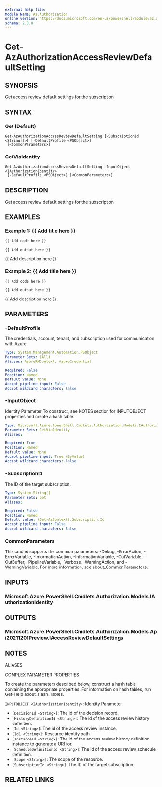 ```yaml
---
external help file:
Module Name: Az.Authorization
online version: https://docs.microsoft.com/en-us/powershell/module/az.authorization/get-azauthorizationaccessreviewdefaultsetting
schema: 2.0.0
---
```


# Get-AzAuthorizationAccessReviewDefaultSetting

## SYNOPSIS
Get access review default settings for the subscription

## SYNTAX

### Get (Default)
```
Get-AzAuthorizationAccessReviewDefaultSetting [-SubscriptionId <String[]>] [-DefaultProfile <PSObject>]
 [<CommonParameters>]
```

### GetViaIdentity
```
Get-AzAuthorizationAccessReviewDefaultSetting -InputObject <IAuthorizationIdentity>
 [-DefaultProfile <PSObject>] [<CommonParameters>]
```

## DESCRIPTION
Get access review default settings for the subscription

## EXAMPLES

### Example 1: {{ Add title here }}
```powershell
{{ Add code here }}
```

```output
{{ Add output here }}
```

{{ Add description here }}

### Example 2: {{ Add title here }}
```powershell
{{ Add code here }}
```

```output
{{ Add output here }}
```

{{ Add description here }}

## PARAMETERS

### -DefaultProfile
The credentials, account, tenant, and subscription used for communication with Azure.

```yaml
Type: System.Management.Automation.PSObject
Parameter Sets: (All)
Aliases: AzureRMContext, AzureCredential

Required: False
Position: Named
Default value: None
Accept pipeline input: False
Accept wildcard characters: False
```

### -InputObject
Identity Parameter
To construct, see NOTES section for INPUTOBJECT properties and create a hash table.

```yaml
Type: Microsoft.Azure.PowerShell.Cmdlets.Authorization.Models.IAuthorizationIdentity
Parameter Sets: GetViaIdentity
Aliases:

Required: True
Position: Named
Default value: None
Accept pipeline input: True (ByValue)
Accept wildcard characters: False
```

### -SubscriptionId
The ID of the target subscription.

```yaml
Type: System.String[]
Parameter Sets: Get
Aliases:

Required: False
Position: Named
Default value: (Get-AzContext).Subscription.Id
Accept pipeline input: False
Accept wildcard characters: False
```

### CommonParameters
This cmdlet supports the common parameters: -Debug, -ErrorAction, -ErrorVariable, -InformationAction, -InformationVariable, -OutVariable, -OutBuffer, -PipelineVariable, -Verbose, -WarningAction, and -WarningVariable. For more information, see [about_CommonParameters](http://go.microsoft.com/fwlink/?LinkID=113216).

## INPUTS

### Microsoft.Azure.PowerShell.Cmdlets.Authorization.Models.IAuthorizationIdentity

## OUTPUTS

### Microsoft.Azure.PowerShell.Cmdlets.Authorization.Models.Api20211201Preview.IAccessReviewDefaultSettings

## NOTES

ALIASES

COMPLEX PARAMETER PROPERTIES

To create the parameters described below, construct a hash table containing the appropriate properties. For information on hash tables, run Get-Help about_Hash_Tables.


`INPUTOBJECT <IAuthorizationIdentity>`: Identity Parameter
  - `[DecisionId <String>]`: The id of the decision record.
  - `[HistoryDefinitionId <String>]`: The id of the access review history definition.
  - `[Id <String>]`: The id of the access review instance.
  - `[Id1 <String>]`: Resource identity path
  - `[InstanceId <String>]`: The id of the access review history definition instance to generate a URI for.
  - `[ScheduleDefinitionId <String>]`: The id of the access review schedule definition.
  - `[Scope <String>]`: The scope of the resource.
  - `[SubscriptionId <String>]`: The ID of the target subscription.

## RELATED LINKS

